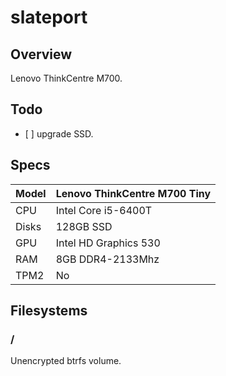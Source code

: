 # slateport

## Overview

Lenovo ThinkCentre M700.

## Todo

- \[ \] upgrade SSD.

## Specs

| Model | Lenovo ThinkCentre M700 Tiny |
|-------|------------------------------|
| CPU   | Intel Core i5-6400T          |
| Disks | 128GB SSD                    |
| GPU   | Intel HD Graphics 530        |
| RAM   | 8GB DDR4-2133Mhz             |
| TPM2  | No                           |

## Filesystems

### /

Unencrypted btrfs volume.
